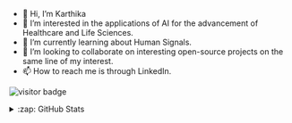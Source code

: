 - 👋 Hi, I’m Karthika
- 👀 I’m interested in the applications of AI for the advancement of Healthcare and Life Sciences.  
- 🌱 I’m currently learning about Human Signals.
- 💞️ I’m looking to collaborate on interesting open-source projects on the same line of my interest.
- 📫 How to reach me is through LinkedIn.

![visitor badge](https://visitor-badge.glitch.me/badge?page_id=karthikavarmar.visitor-badge)

<details>
  <summary>:zap: GitHub Stats</summary>

  <img align="left" alt="karthikavarmar's GitHub Stats" src="https://github-readme-stats-eta-ruddy.vercel.app/api?username=karthikavarmar&show_icons=true&hide_border=false&title_color=ff652f&icon_color=FFE400&bg_color=09131B&text_color=ffffff&border_color=0c1a25" />

<!---
karthikavarmar/karthikavarmar is a ✨ special ✨ repository because its `README.md` (this file) appears on your GitHub profile.
You can click the Preview link to take a look at your changes.
--->

